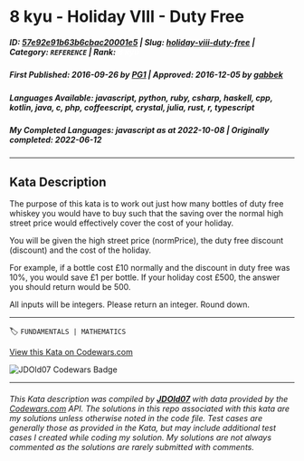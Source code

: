 # 8 kyu - Holiday VIII - Duty Free

##### **ID**: [57e92e91b63b6cbac20001e5](https://www.codewars.com/kata/57e92e91b63b6cbac20001e5) | **Slug**: [holiday-viii-duty-free](https://www.codewars.com/kata/57e92e91b63b6cbac20001e5) | **Category**: `REFERENCE` | **Rank**: <span style="color:white">8 kyu</span>

##### **First Published**: 2016-09-26 ***by*** [PG1](https://www.codewars.com/users/PG1) | **Approved**: 2016-12-05 ***by*** [gabbek](https://www.codewars.com/users/gabbek)

##### **Languages Available**: javascript, python, ruby, csharp, haskell, cpp, kotlin, java, c, php, coffeescript, crystal, julia, rust, r, typescript

##### **My Completed Languages**: javascript ***as at*** 2022-10-08 | **Originally completed**: 2022-06-12

---

## Kata Description


The purpose of this kata is to work out just how many bottles of duty free whiskey you would have to buy such that the saving over the normal high street price would effectively cover the cost of your holiday. 



You will be given the high street price (normPrice), the duty free discount (discount) and the cost of the holiday. 



For example, if a bottle cost £10 normally and the discount in duty free was 10%, you would save £1 per bottle. If your holiday cost £500, the answer you should return would be 500.



All inputs will be integers. Please return an integer. Round down.



---


🏷 `FUNDAMENTALS | MATHEMATICS`


[View this Kata on Codewars.com](https://www.codewars.com/kata/57e92e91b63b6cbac20001e5)

![](https://www.codewars.com/users/jdold07/badges/large "JDOld07 Codewars Badge")

---

###### *This Kata description was compiled by [**JDOld07**](https://tpstech.dev) with data provided by the [Codewars.com](https://www.codewars.com) API.  The solutions in this repo associated with this kata are my solutions unless otherwise noted in the code file.  Test cases are generally those as provided in the Kata, but may include additional test cases I created while coding my solution.  My solutions are not always commented as the solutions are rarely submitted with comments.*
